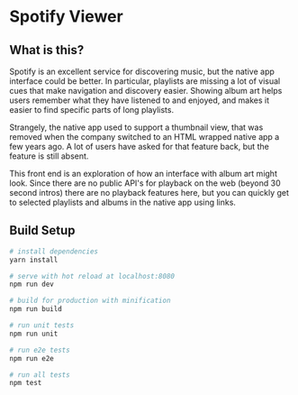 # Spotify Viewer

## What is this?

Spotify is an excellent service for discovering music, but the native app interface could be better. In particular, playlists are missing a lot of visual cues that make navigation and discovery easier. Showing album art helps users remember what they have listened to and enjoyed, and makes it easier to find specific parts of long playlists.

Strangely, the native app used to support a thumbnail view, that was removed when the company switched to an HTML wrapped native app a few years ago. A lot of users have asked for that feature back, but the feature is still absent.

This front end is an exploration of how an interface with album art might look. Since there are no public API's for playback on the web (beyond 30 second intros) there are no playback features here, but you can quickly get to selected playlists and albums in the native app using links.


## Build Setup

``` bash
# install dependencies
yarn install

# serve with hot reload at localhost:8080
npm run dev

# build for production with minification
npm run build

# run unit tests
npm run unit

# run e2e tests
npm run e2e

# run all tests
npm test
```
